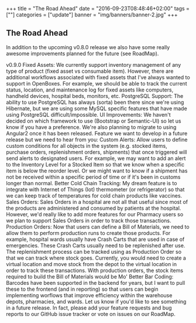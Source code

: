 +++
title = "The Road Ahead"
date = "2016-09-23T08:48:46+02:00"
tags = [""]
categories = ["update"]
banner = "img/banners/banner-2.jpg"
+++

## The Road Ahead

In addition to the upcoming v0.8.0 release we also have some really awesome improvements planned for the future (see RoadMap).

v0.9.0
Fixed Assets: We currently support inventory management of any type of product (fixed asset vs consumable item). However, there are additional workflows associated with fixed assets that I've always wanted to support in OpenBoxes. For example, we should be able to track the current status, location, and maintenance log for fixed assets like computers, handheld devices, hospital beds, monitors, etc.
PostgreSQL Support: The ability to use PostgreSQL has always (sorta) been there since we're using Hibernate, but we are using some MySQL specific features that have made using PostgreSQL difficult/impossible.
UI Improvements: We haven't decided on which framework to use (Bootstrap or Semantic-UI) so let us know if you have a preference. We're also planning to migrate to using Angular2 once it has been released.
Feature we want to develop in a future release but we need to hear from you:
Custom Alerts: Allow users to define custom conditions for all objects in the system (e.g. stocked items, purchase orders, replenishment orders, shipments) that once triggered will send alerts to designated users. For example, we may want to add an alert to the Inventory Level for a Stocked Item so that we know when a specific item is below the reorder level. Or we might want to know if a shipment has not be received within a specific period of time or if it's been in customs longer than normal.
Better Cold Chain Tracking: My dream feature is to integrate with Internet of Things (Iot) thermometer (or refrigerator) so that we can keep track of temperatures for cold chain products like vaccines.
Sales Orders:  Sales Orders in a hospital are not all that useful since most of the products are administered and consumed by patients at the hospital. However, we'd really like to add more features for our Pharmacy users so we plan to support Sales Orders in order to track those transactions.
Production Orders: Now that users can define a Bill of Materials, we need to allow them to perform production runs to create those products. For example, hospital wards usually have Crash Carts that are used in case of emergencies. These Crash Carts usually need to be replenished after use. The replenishment process can be tracked using as Production Order so that we can track where stock goes. Currently, you would need to create a virtual location and move stock from the depot to the virtual location in order to track these transactions. With production orders, the stock items required to build the Bill of Materials would be
Mo' Better Bar Coding: Barcodes have been supported in the backend for years, but I want to pull these to the frontend (and in reporting) so that users can begin implementing worflows that improve efficiency within the warehouse depots, pharmacies, and wards.
Let us know if you'd like to see something in a future release. In fact, please add your feature requests and bug reports to our GitHub issue tracker or vote on issues on our RoadMap.